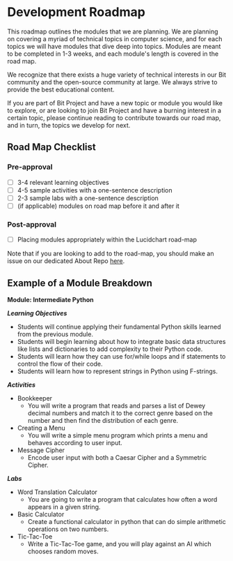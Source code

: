 # Development Roadmap

This roadmap outlines the modules that we are planning. We are planning on covering a myriad of technical topics in computer science, and for each topics we will have modules that dive deep into topics. Modules are meant to be completed in 1-3 weeks, and each module's length is covered in the road map.

We recognize that there exists a huge variety of technical interests in our Bit community and the open-source community at large. We always strive to provide the best educational content.

If you are part of Bit Project and have a new topic or module you would like to explore, or are looking to join Bit Project and have a burning interest in a certain topic, please continue reading to contribute towards our road map, and in turn, the topics we develop for next.

## Road Map Checklist

### Pre-approval

* [ ] 3-4 relevant learning objectives
* [ ] 4-5 sample activities with a one-sentence description
* [ ] 2-3 sample labs with a one-sentence description
* [ ] \(if applicable\) modules on road map before it and after it  

### Post-approval

* [ ] Placing modules appropriately within the Lucidchart road-map

Note that if you are looking to add to the road-map, you should make an issue on our dedicated About Repo [here](https://github.com/bitprj/bitproject).

## Example of a Module Breakdown

**Module: Intermediate Python**

_**Learning Objectives**_

* Students will continue applying their fundamental Python skills learned from the previous module.
* Students will begin learning about how to integrate basic data structures like lists and dictionaries to add complexity to their Python code.
* Students will learn how they can use for/while loops and if statements to control the flow of their code.
* Students will learn how to represent strings in Python using F-strings.

_**Activities**_

* Bookkeeper
  * You will write a program that reads and parses a list of Dewey decimal numbers and match it to the correct genre based on the number and then find the distribution of each genre.
* Creating a Menu
  * You will write a simple menu program which prints a menu and behaves according to user input.
* Message Cipher
  * Encode user input with both a Caesar Cipher and a Symmetric Cipher.

_**Labs**_

* Word Translation Calculator
  * You are going to write a program that calculates how often a word appears in a given string.
* Basic Calculator
  * Create a functional calculator in python that can do simple arithmetic operations on two numbers.
* Tic-Tac-Toe
  * Write a Tic-Tac-Toe game, and you will play against an AI which chooses random moves.

